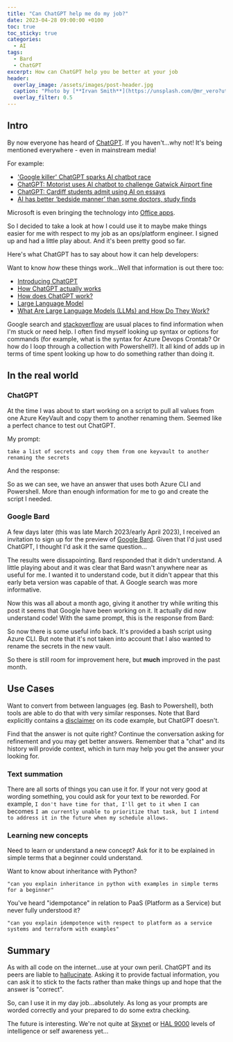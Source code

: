 ```yaml
---
title: "Can ChatGPT help me do my job?"
date: 2023-04-28 09:00:00 +0100
toc: true
toc_sticky: true
categories:
  - AI
tags:
  - Bard
  - ChatGPT
excerpt: How can ChatGPT help you be better at your job
header: 
  overlay_image: /assets/images/post-header.jpg
  caption: "Photo by [**Irvan Smith**](https://unsplash.com/@mr_vero?utm_source=unsplash&utm_medium=referral&utm_content=creditCopyText) on [**Unsplash**](https://unsplash.com)"
  overlay_filter: 0.5
---
```

## Intro

By now everyone has heard of [ChatGPT](https://openai.com/blog/chatgpt). If you haven't...why not! It's being mentioned everywhere - even in mainstream media!

For example:
 * ['Google killer' ChatGPT sparks AI chatbot race](https://www.bbc.co.uk/news/technology-64538604)
 * [ChatGPT: Motorist uses AI chatbot to challenge Gatwick Airport fine](https://www.bbc.co.uk/news/uk-england-sussex-64749662)
 * [ChatGPT: Cardiff students admit using AI on essays](https://www.bbc.co.uk/news/uk-wales-65167321)
 * [AI has better ‘bedside manner’ than some doctors, study finds](https://www.theguardian.com/technology/2023/apr/28/ai-has-better-bedside-manner-than-some-doctors-study-finds)

Microsoft is even bringing the technology into [Office apps](https://edition.cnn.com/2023/03/16/tech/openai-gpt-microsoft-365/index.html).

So I decided to take a look at how I could use it to maybe make things easier for me with respect to my job as an ops/platform engineer. I signed up and had a little play about. And it's been pretty good so far.

Here's what ChatGPT has to say about how it can help developers:

<script src="https://gist.github.com/pritpalp/f64de623d58fffc0e4c78a4591051999.js"></script>

Want to know *how* these things work...Well that information is out there too:
 * [Introducing ChatGPT](https://openai.com/blog/chatgpt)
 * [How ChatGPT actually works](https://www.assemblyai.com/blog/how-chatgpt-actually-works/)
 * [How does ChatGPT work?](https://www.zdnet.com/article/how-does-chatgpt-work/)
 * [Large Language Model](https://en.wikipedia.org/wiki/Large_language_model)
 * [What Are Large Language Models (LLMs) and How Do They Work?](https://www.makeuseof.com/what-are-large-langauge-models-how-do-they-work/)

Google search and [stackoverflow](https://stackoverflow.com/) are usual places to find information when I'm stuck or need help. I often find myself looking up syntax or options for commands (for example, what is the syntax for Azure Devops Crontab? Or how do I loop through a collection with Powershell?). It all kind of adds up in terms of time spent looking up how to do something rather than doing it.

## In the real world

### ChatGPT

At the time I was about to start working on a script to pull all values from one Azure KeyVault and copy them to another renaming them. Seemed like a perfect chance to test out ChatGPT.

My prompt:
```
take a list of secrets and copy them from one keyvault to another renaming the secrets
```

And the response:

<script src="https://gist.github.com/pritpalp/a65967055b57d09f2bacc4a54ba9e236.js"></script>

So as we can see, we have an answer that uses both Azure CLI and Powershell. More than enough information for me to go and create the script I needed.

### Google Bard

A few days later (this was late March 2023/early April 2023), I received an invitation to sign up for the preview of [Google Bard](https://bard.google.com/). Given that I'd just used ChatGPT, I thought I'd ask it the same question...

The results were dissapointing. Bard responded that it didn't understand. A little playing about and it was clear that Bard wasn't anywhere near as useful for me. I wanted it to understand code, but it didn't appear that this early beta version was capable of that. A Google search was more informative.

Now this was all about a month ago, giving it another try while writing this post it seems that Google have been working on it. It actually did now understand code! With the same prompt, this is the response from Bard:

<script src="https://gist.github.com/pritpalp/b25caf70c9b83fd088434fdee83c5703.js"></script>

So now there is some useful info back. It's provided a bash script using Azure CLI. But note that it's not taken into account that I also wanted to rename the secrets in the new vault.

So there is still room for improvement here, but **much** improved in the past month.

## Use Cases

Want to convert from between languages (eg. Bash to Powershell), both tools are able to do that with very similar responses. Note that Bard explicitly contains a [disclaimer](https://bard.google.com/faq?hl=en#coding) on its code example, but ChatGPT doesn't.

Find that the answer is not quite right? Continue the conversation asking for refinement and you may get better answers. Remember that a "chat" and its history will provide context, which in turn may help you get the answer your looking for.

### Text summation
There are all sorts of things you can use it for. If your not very good at wording something, you could ask for your text to be reworded. For example, `I don't have time for that, I'll get to it when I can` becomes `I am currently unable to prioritize that task, but I intend to address it in the future when my schedule allows.`

### Learning new concepts

Need to learn or understand a new concept? Ask for it to be explained in simple terms that a beginner could understand.

Want to know about inheritance with Python?

```
"can you explain inheritance in python with examples in simple terms for a beginner"
```

<script src="https://gist.github.com/pritpalp/32409812aeaa280ad60356c55603d614.js"></script>

You've heard "idempotance" in relation to PaaS (Platform as a Service) but never fully understood it?

```
"can you explain idempotence with respect to platform as a service systems and terraform with examples"
```

<script src="https://gist.github.com/pritpalp/b24cb08c61e84bc9d402174cadf895b4.js"></script>

## Summary

As with all code on the internet...use at your own peril. ChatGPT and its peers are liable to [hallucinate](https://spectrum.ieee.org/ai-hallucination). Asking it to provide factual information, you can ask it to stick to the facts rather than make things up and hope that the answer is "correct".

So, can I use it in my day job...absolutely. As long as your prompts are worded correctly and your prepared to do some extra checking.

The future is interesting. We're not quite at [Skynet](https://en.wikipedia.org/wiki/Skynet_(Terminator)) or [HAL 9000](https://en.wikipedia.org/wiki/HAL_9000) levels of intelligence or self awareness yet...